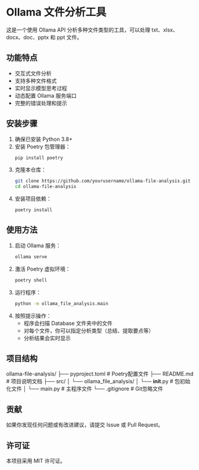 # Ollama 文件分析工具

这是一个使用 Ollama API 分析多种文件类型的工具，可以处理 txt、xlsx、docx、doc、pptx 和 ppt 文件。

## 功能特点

- 交互式文件分析
- 支持多种文件格式
- 实时显示模型思考过程
- 动态配置 Ollama 服务端口
- 完整的错误处理和提示

## 安装步骤

1. 确保已安装 Python 3.8+
2. 安装 Poetry 包管理器：
   ```bash
   pip install poetry
   ```
3. 克隆本仓库：
   ```bash
   git clone https://github.com/yourusername/ollama-file-analysis.git
   cd ollama-file-analysis
   ```
4. 安装项目依赖：
   ```bash
   poetry install
   ```

## 使用方法

1. 启动 Ollama 服务：
   ```bash
   ollama serve
   ```
2. 激活 Poetry 虚拟环境：
   ```bash
   poetry shell
   ```
3. 运行程序：
   ```bash
   python -m ollama_file_analysis.main
   ```
4. 按照提示操作：
   - 程序会扫描 Database 文件夹中的文件
   - 对每个文件，你可以指定分析类型（总结、提取要点等）
   - 分析结果会实时显示

## 项目结构
ollama-file-analysis/
├── pyproject.toml         # Poetry配置文件
├── README.md              # 项目说明文档
├── src/
│   └── ollama_file_analysis/
│       └── __init__.py    # 包初始化文件
│       └── main.py        # 主程序文件
└── .gitignore             # Git忽略文件
## 贡献

如果你发现任何问题或有改进建议，请提交 Issue 或 Pull Request。

## 许可证

本项目采用 MIT 许可证。
    
